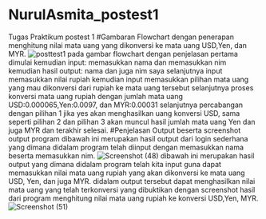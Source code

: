 # NurulAsmita_postest1
Tugas Praktikum postest 1 
#Gambaran Flowchart dengan penerapan menghitung nilai mata uang yang dikonversi ke mata uang USD,Yen, dan MYR.
![posttest1](https://github.com/nurulasmita77/postest1/assets/144861672/26a1ed63-1db3-431a-a13e-1ff556e6183d)
pada gambar flowchart dengan penjelasan pertama dimulai kemudian input: memasukkan nama dan memasukkan nim kemudian hasil output: nama dan juga nim saya selanjutnya input memasukkan nilai rupiah kemudian input memasukkan pilihan mata uang yang mau dikonversi dari rupiah ke mata uang tersebut selanjutnya proses konversi mata uang rupiah dengan jumlah mata uang USD:0.000065,Yen:0.0097, dan MYR:0.00031 selanjutnya percabangan dengan pilihan 1 jika yes akan menghasilkan uang konversi USD, sama seperti pilihan 2 dan pilihan 3 akan muncul hasil jumlah mata uang Yen dan juga MYR dan terakhir selesai.
#Penjelasan Output beserta screenshot output program
dibawah ini merupakan hasil output dari login sederhana yang dimana didalam program telah diinput dengan memasukkan nama beserta memasukkan nim.
![Screenshot (48)](https://github.com/nurulasmita77/postest1/assets/144861672/c3d7d699-c44d-402e-a7b7-26c1c8612143)
dibawah ini merupakan hasil output yang dimana didalam program telah kita input guna dapat memasukkan nilai mata uang rupiah yang akan dikonversi ke mata uang USD, Yen, dan juga MYR. didalam output tersebut dapat menghasilkan nilai mata uang yang telah terkonversi yang dibuktikan dengan screenshot hasil dari program menghitung nilai mata uang rupiah ke konversi USD,Yen, MYR.
![Screenshot (51)](https://github.com/nurulasmita77/postest1/assets/144861672/07f127fd-dce4-4107-b33c-19c6740dde6e)
